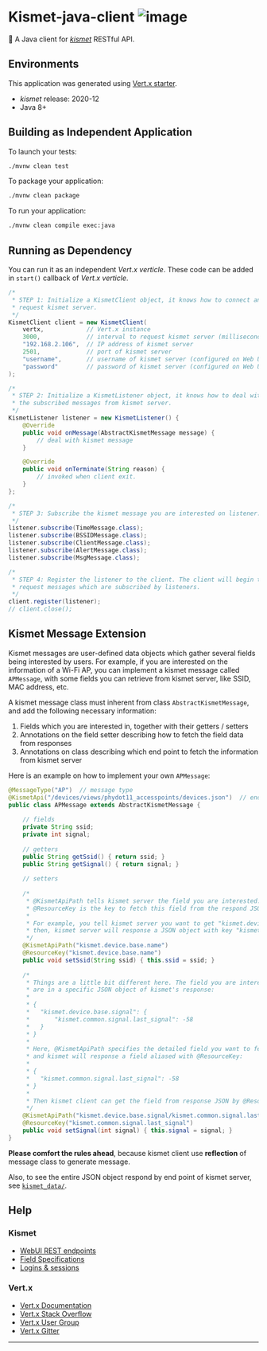 # Kismet-java-client ![image](https://img.shields.io/badge/vert.x-4.0.3-purple.svg)

🌉 A Java client for [*kismet*](https://github.com/kismetwireless/kismet) RESTful API.

## Environments

This application was generated using [Vert.x starter](http://start.vertx.io).

- *kismet* release: 2020-12
- Java 8+

## Building as Independent Application

To launch your tests:

```bash
./mvnw clean test
```

To package your application:

```bash
./mvnw clean package
```

To run your application:

```bash
./mvnw clean compile exec:java
```

## Running as Dependency

You can run it as an independent *Vert.x verticle*. These code can be added in `start()` callback of *Vert.x verticle*.

```java
/*
 * STEP 1: Initialize a KismetClient object, it knows how to connect and
 * request kismet server.
 */
KismetClient client = new KismetClient(
    vertx,            // Vert.x instance
    3000,             // interval to request kismet server (millisecond)
    "192.168.2.106",  // IP address of kismet server
    2501,             // port of kismet server
    "username",       // username of kismet server (configured on Web UI)
    "password"        // password of kismet server (configured on Web UI)
);

/*
 * STEP 2: Initialize a KismetListener object, it knows how to deal with
 * the subscribed messages from kismet server.
 */
KismetListener listener = new KismetListener() {
    @Override
    public void onMessage(AbstractKismetMessage message) {
        // deal with kismet message
    }

    @Override
    public void onTerminate(String reason) {
        // invoked when client exit.
    }
};

/*
 * STEP 3: Subscribe the kismet message you are interested on listener.
 */
listener.subscribe(TimeMessage.class);
listener.subscribe(BSSIDMessage.class);
listener.subscribe(ClientMessage.class);
listener.subscribe(AlertMessage.class);
listener.subscribe(MsgMessage.class);

/*
 * STEP 4: Register the listener to the client. The client will begin to
 * request messages which are subscribed by listeners.
 */
client.register(listener);
// client.close();
```

## Kismet Message Extension

Kismet messages are user-defined data objects which gather several fields being interested by users. For example, if you are interested on the information of a Wi-Fi AP, you can implement a kismet message called `APMessage`, with some fields you can retrieve from kismet server, like SSID, MAC address, etc.

A kismet message class must inherent from class `AbstractKismetMessage`, and add the following necessary information:

1. Fields which you are interested in, together with their getters / setters
2. Annotations on the field setter describing how to fetch the field data from responses
3. Annotations on class describing which end point to fetch the information from kismet server

Here is an example on how to implement your own `APMessage`:

```java
@MessageType("AP")  // message type
@KismetApi("/devices/views/phydot11_accesspoints/devices.json")  // end point of kismet server to request
public class APMessage extends AbstractKismetMessage {
    
    // fields
    private String ssid;
    private int signal;
    
    // getters
    public String getSsid() { return ssid; }
    public String getSignal() { return signal; }
    
    // setters
    
    /*
     * @KismetApiPath tells kismet server the field you are interested.
     * @ResourceKey is the key to fetch this field from the respond JSON.
     *
     * For example, you tell kismet server you want to get "kismet.device.base.name",
     * then, kismet server will response a JSON object with key "kismet.device.base.name".
     */
    @KismetApiPath("kismet.device.base.name")
    @ResourceKey("kismet.device.base.name")
    public void setSsid(String ssid) { this.ssid = ssid; }
    
    /*
     * Things are a little bit different here. The field you are interested
     * are in a specific JSON object of kismet's response:
     * 
     * {
     *   "kismet.device.base.signal": {
     *       "kismet.common.signal.last_signal": -58
     *   }
     * }
     *
     * Here, @KismetApiPath specifies the detailed field you want to fetch,
     * and kismet will response a field aliased with @ResourceKey:
     * 
     * {
     *   "kismet.common.signal.last_signal": -58
     * }
     *
     * Then kismet client can get the field from response JSON by @ResourceKey.
     */
    @KismetApiPath("kismet.device.base.signal/kismet.common.signal.last_signal")
    @ResourceKey("kismet.common.signal.last_signal")
    public void setSignal(int signal) { this.signal = signal; }
}
```

**Please comfort the rules ahead**, because kismet client use **reflection** of message class to generate message.

Also, to see the entire JSON object respond by end point of kismet server, see [`kismet_data/`](kismet_data/).

## Help

### Kismet

* [WebUI REST endpoints](https://www.kismetwireless.net/docs/devel/webui_rest/endpoints/)
* [Field Specifications](https://www.kismetwireless.net/docs/devel/webui_rest/commands/#field-specifications)
* [Logins & sessions](https://www.kismetwireless.net/docs/devel/webui_rest/logins/)

### Vert.x

* [Vert.x Documentation](https://vertx.io/docs/)
* [Vert.x Stack Overflow](https://stackoverflow.com/questions/tagged/vert.x?sort=newest&pageSize=15)
* [Vert.x User Group](https://groups.google.com/forum/?fromgroups#!forum/vertx)
* [Vert.x Gitter](https://gitter.im/eclipse-vertx/vertx-users)

---

